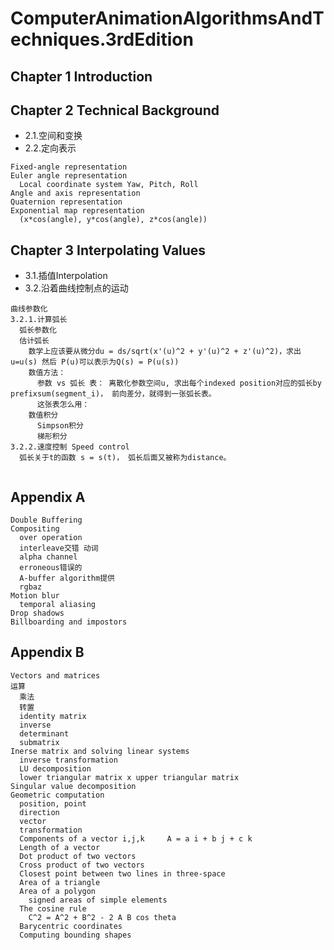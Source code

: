 # ComputerAnimationAlgorithmsAndTechniques.3rdEdition
## Chapter 1 Introduction
## Chapter 2 Technical Background
- 2.1.空间和变换
- 2.2.定向表示
```
Fixed-angle representation
Euler angle representation
  Local coordinate system Yaw, Pitch, Roll
Angle and axis representation
Quaternion representation
Exponential map representation
  (x*cos(angle), y*cos(angle), z*cos(angle))
```
## Chapter 3 Interpolating Values
- 3.1.插值Interpolation
- 3.2.沿着曲线控制点的运动
```
曲线参数化
3.2.1.计算弧长
  弧长参数化 
  估计弧长
    数学上应该要从微分du = ds/sqrt(x'(u)^2 + y'(u)^2 + z'(u)^2)，求出u=u(s) 然后 P(u)可以表示为Q(s) = P(u(s))
    数值方法：
      参数 vs 弧长 表： 离散化参数空间u, 求出每个indexed position对应的弧长by prefixsum(segment_i)， 前向差分，就得到一张弧长表。
      这张表怎么用：
    数值积分
      Simpson积分
      梯形积分
3.2.2.速度控制 Speed control
  弧长关于t的函数 s = s(t)， 弧长后面又被称为distance。
  
```


## Appendix A
```
Double Buffering
Compositing
  over operation
  interleave交错 动词
  alpha channel
  erroneous错误的
  A-buffer algorithm提供
  rgbaz
Motion blur
  temporal aliasing
Drop shadows  
Billboarding and impostors
```
## Appendix B
```
Vectors and matrices
运算
  乘法
  转置
  identity matrix
  inverse
  determinant
  submatrix
Inerse matrix and solving linear systems
  inverse transformation
  LU decomposition
  lower triangular matrix x upper triangular matrix
Singular value decomposition
Geometric computation
  position, point
  direction
  vector
  transformation
  Components of a vector i,j,k     A = a i + b j + c k
  Length of a vector
  Dot product of two vectors
  Cross product of two vectors
  Closest point between two lines in three-space
  Area of a triangle
  Area of a polygon
    signed areas of simple elements
  The cosine rule
    C^2 = A^2 + B^2 - 2 A B cos theta
  Barycentric coordinates
  Computing bounding shapes
  
```
